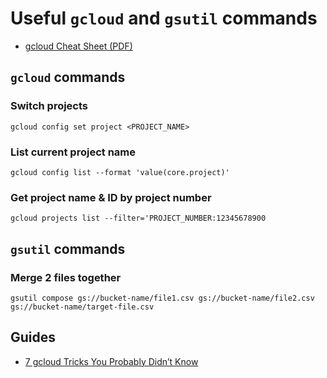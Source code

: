 # Useful `gcloud` and `gsutil` commands

- [gcloud Cheat Sheet (PDF)](https://cloud.google.com/sdk/docs/images/gcloud-cheat-sheet.pdf)


## `gcloud` commands

### Switch projects
`gcloud config set project <PROJECT_NAME>`

### List current project name
`gcloud config list --format 'value(core.project)'`

### Get project name & ID by project number
`gcloud projects list --filter='PROJECT_NUMBER:12345678900`


## `gsutil` commands

### Merge 2 files together
`gsutil compose gs://bucket-name/file1.csv gs://bucket-name/file2.csv gs://bucket-name/target-file.csv`

## Guides
- [7 gcloud Tricks You Probably Didn’t Know](https://medium.com/google-cloud/7-gcloud-tricks-you-probably-didnt-know-7f64a16869e7)
